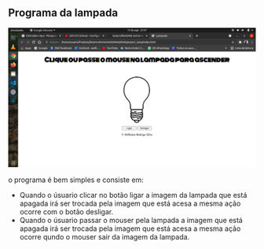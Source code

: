 <h2> Programa da lampada</h2> 
<img src="img/tela_lamp.png">
<br>
<p>o programa é bem simples e consiste em:</p>
<ul> 
  <li>Quando o úsuario clicar no botão ligar a imagem da lampada que está apagada irá ser trocada pela imagem que está acesa a mesma ação ocorre com o botão desligar.</li>
  <li>Quando o úsuario passar o mouser pela lampada a imagem que está apagada irá ser trocada pela imagem que está acesa a mesma ação ocorre qundo o mouser sair da imagem da lampada.</li>
  </ul>
 
